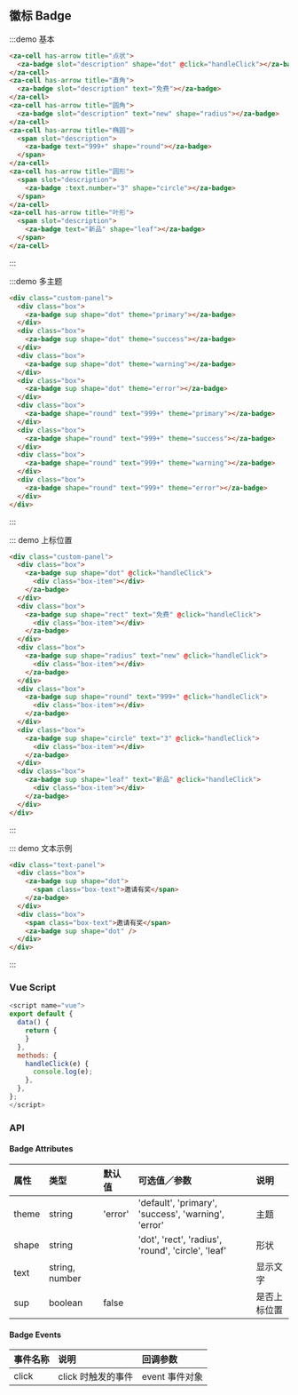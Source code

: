 ## 徽标 Badge

:::demo 基本

```html
<za-cell has-arrow title="点状">
  <za-badge slot="description" shape="dot" @click="handleClick"></za-badge>
</za-cell>
<za-cell has-arrow title="直角">
  <za-badge slot="description" text="免费"></za-badge>
</za-cell>
<za-cell has-arrow title="圆角">
  <za-badge slot="description" text="new" shape="radius"></za-badge>
</za-cell>
<za-cell has-arrow title="椭圆">
  <span slot="description">
    <za-badge text="999+" shape="round"></za-badge>
  </span>
</za-cell>
<za-cell has-arrow title="圆形">
  <span slot="description">
    <za-badge :text.number="3" shape="circle"></za-badge>
  </span>
</za-cell>
<za-cell has-arrow title="叶形">
  <span slot="description">
    <za-badge text="新品" shape="leaf"></za-badge>
  </span>
</za-cell>
```

:::

:::demo 多主题

```html
<div class="custom-panel">
  <div class="box">
    <za-badge sup shape="dot" theme="primary"></za-badge>
  </div>
  <div class="box">
    <za-badge sup shape="dot" theme="success"></za-badge>
  </div>
  <div class="box">
    <za-badge sup shape="dot" theme="warning"></za-badge>
  </div>
  <div class="box">
    <za-badge sup shape="dot" theme="error"></za-badge>
  </div>
  <div class="box">
    <za-badge shape="round" text="999+" theme="primary"></za-badge>
  </div>
  <div class="box">
    <za-badge shape="round" text="999+" theme="success"></za-badge>
  </div>
  <div class="box">
    <za-badge shape="round" text="999+" theme="warning"></za-badge>
  </div>
  <div class="box">
    <za-badge shape="round" text="999+" theme="error"></za-badge>
  </div>
</div>
```

:::

::: demo 上标位置

```html
<div class="custom-panel">
  <div class="box">
    <za-badge sup shape="dot" @click="handleClick">
      <div class="box-item"></div>
    </za-badge>
  </div>
  <div class="box">
    <za-badge sup shape="rect" text="免费" @click="handleClick">
      <div class="box-item"></div>
    </za-badge>
  </div>
  <div class="box">
    <za-badge sup shape="radius" text="new" @click="handleClick">
      <div class="box-item"></div>
    </za-badge>
  </div>
  <div class="box">
    <za-badge sup shape="round" text="999+" @click="handleClick">
      <div class="box-item"></div>
    </za-badge>
  </div>
  <div class="box">
    <za-badge sup shape="circle" text="3" @click="handleClick">
      <div class="box-item"></div>
    </za-badge>
  </div>
  <div class="box">
    <za-badge sup shape="leaf" text="新品" @click="handleClick">
      <div class="box-item"></div>
    </za-badge>
  </div>
</div>
```

:::

::: demo 文本示例

```html
<div class="text-panel">
  <div class="box">
    <za-badge sup shape="dot">
      <span class="box-text">邀请有奖</span>
    </za-badge>
  </div>
  <div class="box">
    <span class="box-text">邀请有奖</span>
    <za-badge sup shape="dot" />
  </div>
</div>
```

:::

### Vue Script

```javascript
<script name="vue">
export default {
  data() {
    return {
    }
  },
  methods: {
    handleClick(e) {
      console.log(e);
    },
  },
};
</script>
```

### API

#### Badge Attributes

| 属性      | 类型           | 默认值   | 可选值／参数                                        | 说明         |
| :-------- | :------------- | :------- | :-------------------------------------------------- | :----------- |
| theme     | string         | 'error'  | 'default', 'primary', 'success', 'warning', 'error' | 主题         |
| shape     | string         |          | 'dot', 'rect', 'radius', 'round', 'circle', 'leaf'  | 形状         |
| text      | string, number |          |                                                     | 显示文字     |
| sup       | boolean           | false    |                                                     | 是否上标位置 |

#### Badge Events

| 事件名称 | 说明               | 回调参数       |
| :------- | :----------------- | :------------- |
| click    | click 时触发的事件 | event 事件对象 |
